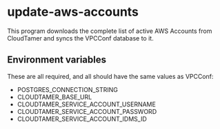 # update-aws-accounts

This program downloads the complete list of active AWS Accounts from CloudTamer and syncs the VPCConf database to it.

## Environment variables

These are all required, and all should have the same values as VPCConf:
* POSTGRES_CONNECTION_STRING
* CLOUDTAMER_BASE_URL
* CLOUDTAMER_SERVICE_ACCOUNT_USERNAME
* CLOUDTAMER_SERVICE_ACCOUNT_PASSWORD
* CLOUDTAMER_SERVICE_ACCOUNT_IDMS_ID
